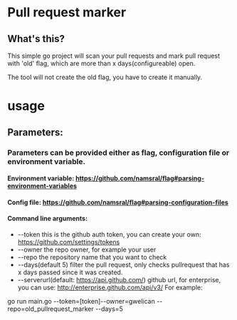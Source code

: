 
# Pull request marker

## What's this?

This simple go project will scan your pull requests and mark pull request with 'old' flag, which are more than x days(configureable) open.

The tool will not create the old flag, you have to create it manually.

# usage

## Parameters:
### Parameters can be provided either as flag, configuration file or environment variable.
#### Environment variable: https://github.com/namsral/flag#parsing-environment-variables
#### Config file: https://github.com/namsral/flag#parsing-configuration-files

#### Command line arguments:
* --token this is the github auth token, you can create your own: https://github.com/settings/tokens
* --owner the repo owner, for example your user
* --repo the repository name that you want to check
* --days(default 5) filter the pull request, only checks pullrequest that has x days passed since it was created.
* --serverurl(default: https://api.github.com/) github url, for enterprise, you can use: http://enterprise.github.com/api/v3/
For example:

go run main.go --token=[token]--owner=gwelican --repo=old_pullrequest_marker --days=5

